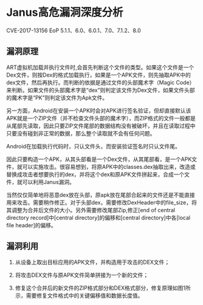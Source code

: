 # Janus高危漏洞深度分析

CVE-2017-13156 EoP 5.1.1、6.0、6.0.1、7.0、7.1.2、8.0

## 漏洞原理

ART虚拟机加载并执行文件时,会首先判断这个文件的类型。如果这个文件是一个Dex文件，则按Dex的格式加载执行，如果是一个APK文件，则先抽取APK中的dex文件，然后再执行。而判断的依据是通过文件的头部魔术字（Magic Code）来判断。如果文件的头部魔术字是“dex”则判定该文件为Dex文件，如果文件头部的魔术字是“PK”则判定该文件为Apk文件。

另一方面，Android在安装一个APK时会对APK进行签名验证，但却直接默认该APK就是一个ZIP文件（并不检查文件头部的魔术字），而ZIP格式的文件一般都是从尾部先读取，因此只要ZIP文件尾部的数据结构没有被破坏，并且在读取过程中只要没有碰到非正常的数据，那么整个读取就不会有任何问题。

Android在加载执行代码时，只认文件头，而安装验证签名时只认文件尾。

因此只要构造一个APK，从其头部看是一个Dex文件，从其尾部看，是一个APK文件，就可以实施攻击。很容易想到，将原APK中的classes.dex抽取出来，改造或替换成攻击者想要执行的dex，并将这个dex和原APK文件拼起来，合成一个文件，就可以利用Janus漏洞。

当然仅仅简单地将恶意dex放在头部，原apk放在尾部合起来的文件还是不能直接用来攻击。需要稍作修正。对于头部dex，需要修改DexHeader中的file_size，将其调整为合并后文件的大小。另外需要修改尾部Zip,修正[end of central directory record]中[central directory]的偏移和[central directory]中各[local file header]的偏移。

## 漏洞利用

1. 从设备上取出目标应用的APK文件，并构造用于攻击的DEX文件；

2. 将攻击DEX文件与原APK文件简单拼接为一个新的文件；

3. 修复这个合并后的新文件的ZIP格式部分和DEX格式部分，修复原理如图1所示，需要修复文件格式中的关键偏移值和数据长度值。




